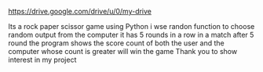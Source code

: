 https://drive.google.com/drive/u/0/my-drive

Its a rock paper scissor game using Python 
i wse randon function to choose random output from the computer
it has 5 rounds in a row in a match 
after 5 round the program shows the score count of both the user and the computer 
whose count is greater will win the game 
Thank you to show interest in my project 
